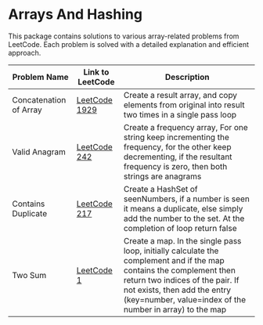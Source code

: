 # Arrays And Hashing

This package contains solutions to various array-related problems from LeetCode. Each problem is solved with a detailed explanation and efficient approach.

| Problem Name                | Link to LeetCode                                      | Description                                                                                        |
|-----------------------------|-------------------------------------------------------|----------------------------------------------------------------------------------------------------|
| Concatenation of Array      | [LeetCode 1929](https://leetcode.com/problems/concatenation-of-array/) | Create a result array, and copy elements from original into result two times in a single pass loop |
| Valid Anagram               | [LeetCode 242](https://leetcode.com/problems/valid-anagram/)           | Create a frequency array, For one string keep incrementing the frequency, for the other keep decrementing, if the resultant frequency is zero, then both strings are anagrams |
| Contains Duplicate          | [LeetCode 217](https://leetcode.com/problems/contains-duplicate/)      | Create a HashSet of seenNumbers, if a number is seen it means a duplicate, else simply add the number to the set. At the completion of loop return false |
| Two Sum                     | [LeetCode 1](https://leetcode.com/problems/two-sum/)                   | Create a map. In the single pass loop, initially calculate the complement and if the map contains the complement then return two indices of the pair. If not exists, then add the entry (key=number, value=index of the number in array) to the map |